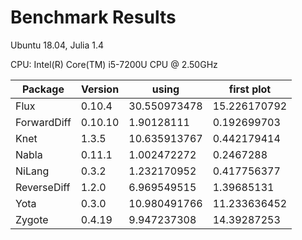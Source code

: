 # Benchmark Results
Ubuntu 18.04, Julia 1.4 

CPU: Intel(R) Core(TM) i5-7200U CPU @ 2.50GHz

| Package | Version | using | first plot |
| ----- | ----- | ----- | ----- |
| Flux | 0.10.4 | 30.550973478 | 15.226170792 |
| ForwardDiff | 0.10.10 | 1.90128111 | 0.192699703 |
| Knet | 1.3.5 | 10.635913767 | 0.442179414 |
| Nabla | 0.11.1 | 1.002472272 | 0.2467288 |
| NiLang | 0.3.2 | 1.232170952 | 0.417756377 |
| ReverseDiff | 1.2.0 | 6.969549515 | 1.39685131 |
| Yota | 0.3.0 | 10.980491766 | 11.233636452 |
| Zygote | 0.4.19 | 9.947237308 | 14.39287253 |